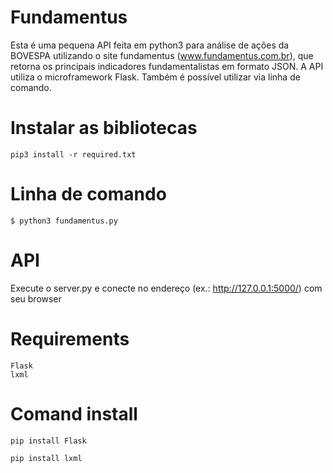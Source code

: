 # Fundamentus
Esta é uma pequena API feita em python3 para análise de ações da BOVESPA utilizando o site fundamentus (www.fundamentus.com.br), que retorna os 
principais indicadores fundamentalistas em formato JSON.
A API utiliza o microframework Flask.
Também é possível utilizar via linha de comando.

# Instalar as bibliotecas
    pip3 install -r required.txt

# Linha de comando
    $ python3 fundamentus.py

# API
Execute o server.py e conecte no endereço (ex.: http://127.0.0.1:5000/) com seu browser

# Requirements
    Flask
    lxml
    
# Comand install

   `pip install Flask`
   
   `pip install lxml`
